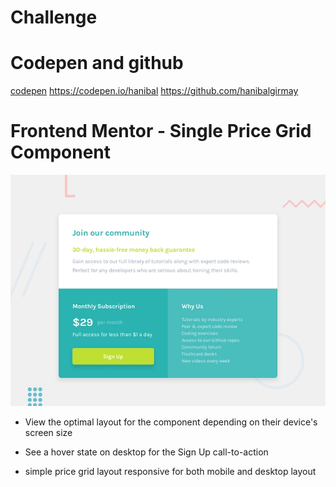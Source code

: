 # Challenge

# Codepen and github

<a href="https://codepen.io/hanibal">codepen</a>
https://codepen.io/hanibal
https://github.com/hanibalgirmay

# Frontend Mentor - Single Price Grid Component

![Design preview for the Single Price Grid Component coding challenge](./design/desktop-preview.jpg)

- View the optimal layout for the component depending on their device's screen size
- See a hover state on desktop for the Sign Up call-to-action

- simple price grid layout responsive for both mobile and desktop layout
